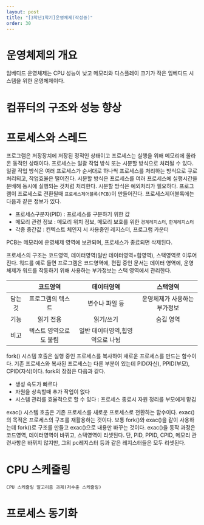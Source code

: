 ```yaml
---
layout: post
title: "[3학년1학기]운영체제(작성중)"
order: 30
---
```


# 운영체제의 개요

임베디드 운영체제는 CPU 성능이 낮고 메모리와 디스플레이 크기가 작은 임베디드 시스템을 위한 운영체제이다. 


# 컴퓨터의 구조와 성능 향상
# 프로세스와 스레드

프로그램은 저장장치에 저장된 정적인 상태이고 프로세스는 실행을 위해 메모리에 올라온 동적인 상태이다. 프로세스는 일괄 작업 방식 또는 시분할 방식으로 처리될 수 있다. 일괄 작업 방식은 여러 프로세스가 순서대로 하나씩 프로세스를 처리하는 방식으로 큐로 처리되고, 작업효율은 떨어진다. 시분할 방식은 프로세스를 여러 프로세스에 실행시간을 분배해 동시에 실행되는 것처럼 처리한다. 시분할 방식은 예외처리가 필요하다. 프로그램이 프로세스로 전환될때 `프로세스제어블록(PCB)`이 만들어진다. 프로세스제어블록에는 다음과 같은 정보가 있다.

* 프로세스구분자(PID) : 프로세스를 구분하기 위한 값
* 메모리 관련 정보 : 메모리 위치 정보, 메모리 보호를 위한 `경계레지스터`, `한계레지스터`
* 각종 중간값 : 컨텍스트 체인지 시 사용중인 레지스터, 프로그램 카운터 

PCB는 메모리에 운영체제 영역에 보관되며, 프로세스가 종료되면 삭제된다. 

프로세스의 구조는 코드영역, 데이터영역(일반 데이터영역+힙영역), 스택영역로 이루어진다. 워드를 예로 들면 프로그램은 코드영역에, 편집 중인 문서는 데이터 영역에, 운영체제가 워드를 작동하기 위해 사용하는 부가정보는 스택 영역에서 관리한다.  

||코드영역|데이터영역|스택영역|
|:---:|:---:|:---:|:---:|
|담는것|프로그램의 텍스트|변수나 파일 등|운영체제가 사용하는 부가정보|
|기능|읽기 전용|읽기/쓰기|숨김 영역|
|비고|텍스트 영역으로도 불림|일반 데이터영역,힙영역으로 나뉨||

fork() 시스템 호출은 실행 중인 프로세스를 복사하여 새로운 프로세스를 만드는 함수이다. 기존 프로세스와 복사된 프로세스는 다른 부분이 있는데 PID(자신), PPID(부모), CPID(자식)이다. fork의 장점은 다음과 같다. 
* 생성 속도가 빠르다
* 자원을 상속할때 추가 작업이 없다
* 시스템 관리를 효율적으로 할 수 있다 : 프로세스 종료시 자원 정리를 부모에게 맡김

exac() 시스템 호출은 기존 프로세스를 새로운 프로세스로 전환하는 함수이다. exac()의 목적은 프로세스의 구조를 재활용하는 것이다. 보통 fork()와 exac()을 같이 사용하는데 fork()로 구조를 만들고 exac()으로 내용만 바꾸는 것이다. exac()을 동작 과정은 코드영역, 데이터영역이 바뀌고, 스택영역이 리셋된다. 단, PID, PPID, CPID, 메모리 관련사항은 바뀌지 않지만, 그외 pc레지스터 등과 같은 레지스터들은 모두 리셋된다. 

# CPU 스케줄링

`CPU 스케줄링 알고리즘 과제(저수준 스케줄링)`

# 프로세스 동기화